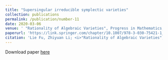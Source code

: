 ```yaml
---
title: "Supersingular irreducible symplectic varieties"
collection: publications
permalink: /publication/number-11
date: 2020-03-06
venue: ' "Rationality of Algebraic Varieties", Progress in Mathematics, Vol. 342, 191–244'
paperurl: 'https://link.springer.com/chapter/10.1007/978-3-030-75421-1_7'
citation: 'Lie Fu, Zhiyuan Li; <i>"Rationality of Algebraic Varieties", Progress in Mathematics</i>, Progress in Mathematics, Vol. 342, 191–244 (2021).'
---
```


Download paper [here](https://link.springer.com/chapter/10.1007/978-3-030-75421-1_7)

